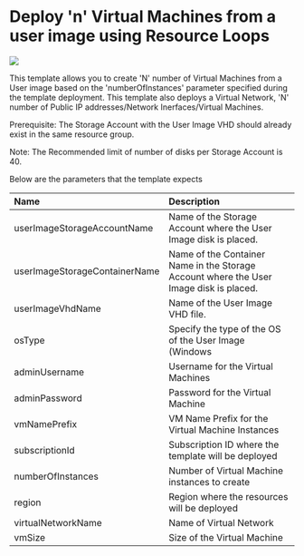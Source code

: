 # Deploy 'n' Virtual Machines from a user image using Resource Loops

<a href="https://portal.azure.com/#create/Microsoft.Template/uri/https%3A%2F%2Fraw.githubusercontent.com%2FDrewm3%2Fazure-quickstart-templates%2Fmaster%2Fresource-loop-vms-userimage%2Fazuredeploy.json" target="_blank">
    <img src="http://azuredeploy.net/deploybutton.png"/>
</a>

This template allows you to create 'N' number of Virtual Machines from a User image based on the 'numberOfInstances' parameter specified during the template deployment. This template also deploys a Virtual Network, 'N' number of Public IP addresses/Network Inerfaces/Virtual Machines.

Prerequisite: The Storage Account with the User Image VHD should already exist in the same resource group.

Note: The Recommended limit of number of disks per Storage Account is 40.

Below are the parameters that the template expects

| Name   | Description    |
|:--- |:---|
| userImageStorageAccountName  | Name of the Storage Account where the User Image disk is placed. |
| userImageStorageContainerName  | Name of the Container Name in the Storage Account where the User Image disk is placed. |
| userImageVhdName  | Name of the User Image VHD file. |
| osType  | Specify the type of the OS of the User Image (Windows|Linux) |
| adminUsername  | Username for the Virtual Machines  |
| adminPassword  | Password for the Virtual Machine  |
| vmNamePrefix  | VM Name Prefix for the Virtual Machine Instances |
| subscriptionId  | Subscription ID where the template will be deployed |
| numberOfInstances  | Number of Virtual Machine instances to create  |
| region | Region where the resources will be deployed |
| virtualNetworkName | Name of Virtual Network |
| vmSize | Size of the Virtual Machine |
